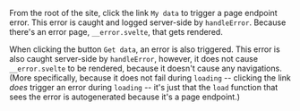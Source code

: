 From the root of the site, click the link `My data` to trigger a page endpoint error. This error is caught and logged server-side by `handleError`. Because there's an error page, `__error.svelte`, that gets rendered.

When clicking the button `Get data`, an error is also triggered. This error is also caught server-side by `handleError`, however, it does not cause `__error.svelte` to be rendered, because it doesn't cause any navigations. (More specifically, because it does not fail during `loading` -- clicking the link _does_ trigger an error during `loading` -- it's just that the `load` function that sees the error is autogenerated because it's a page endpoint.)
